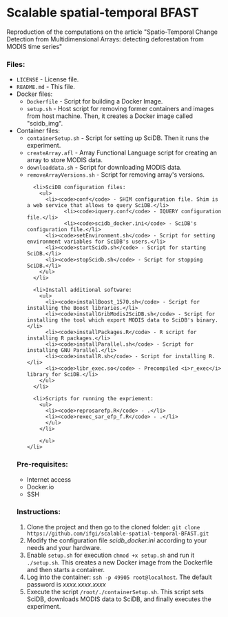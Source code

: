 Scalable spatial-temporal BFAST
=================

Reproduction of the computations on the article "Spatio-Temporal Change Detection from Multidimensional Arrays: detecting deforestation from MODIS time series"


<h3>Files:</h3>
<ul>
	<li><code>LICENSE</code> - License file.</li>
	<li><code>README.md</code> - This file.</li>
	<li>Docker files:
		<ul>
			<li><code>Dockerfile</code> - Script for building a Docker Image.</li>
			<li><code>setup.sh</code> - Host script for removing former containers and images from host machine. Then, it creates a Docker image called "scidb_img".</li>
		</ul>
	</li>
	<li>Container files:
		<ul>
      <li><code>containerSetup.sh</code> - Script for setting up SciDB. Then it runs the experiment.</li>
      <li><code>createArray.afl</code> - Array Functional Language script for creating an array to store MODIS data.</li>
      <li><code>downloaddata.sh</code> - Script for downloading MODIS data.</li>
      <li><code>removeArrayVersions.sh</code> - Script for removing array's versions.</li>

      <li>SciDB configuration files:
        <ul>
          <li><code>conf</code> - SHIM configuration file. Shim is a web service that allows to query SciDB.</li>
    			<li><code>iquery.conf</code> - IQUERY configuration file.</li>
    			<li><code>scidb_docker.ini</code> - SciDB's configuration file.</li>
          <li><code>setEnvironment.sh</code> - Script for setting environment variables for SciDB's users.</li>
          <li><code>startScidb.sh</code> - Script for starting SciDB.</li>
          <li><code>stopScidb.sh</code> - Script for stopping SciDB.</li>
        </ul>
      </li>

      <li>Install additional software:
        <ul>
          <li><code>installBoost_1570.sh</code> - Script for installing the Boost libraries.</li>
          <li><code>installGribModis2SciDB.sh</code> - Script for installing the tool which export MODIS data to SciDB's binary.</li>
          <li><code>installPackages.R</code> - R script for installing R packages.</li>
          <li><code>installParallel.sh</code> - Script for installing GNU Parallel.</li>
          <li><code>installR.sh</code> - Script for installing R.</li>
          <li><code>libr_exec.so</code> - Precompiled <i>r_exec</i> library for SciDB.</li>
        </ul>
      </li>

      <li>Scripts for running the expriement:
        <ul>
          <li><code>reprosarefp.R</code> - .</li>
          <li><code>rexec_sar_efp_f.R</code> - .</li>
          </ul>
        </li>

		</ul>
	</li>
</ul>



<h3>Pre-requisites:</h3>
  <ul>
    <li>Internet access</li>
    <li>Docker.io</li>
  <li>SSH</li>
</ul>



<h3>Instructions:</h3>
<ol>
	<li>Clone the project and then go to the cloned folder: <code>git clone https://github.com/ifgi/scalable-spatial-temporal-BFAST.git</code></li>
	<li>Modify the configuration file <em>scidb_docker.ini</em> according to your needs and your hardware.</li>
	<li>Enable <code>setup.sh</code> for execution <code>chmod +x setup.sh</code> and run it <code>./setup.sh</code>. This creates a new Docker image from the Dockerfile and then starts a container.</li>
	<li>Log into the container: <code>ssh -p 49905 root@localhost</code>. The default password is <em>xxxx.xxxx.xxxx</em></li>
	<li>Execute the script <code>/root/./containerSetup.sh</code>. This script sets SciDB, downloads MODIS data to SciDB, and finally executes the experiment.</li>
</ol>
